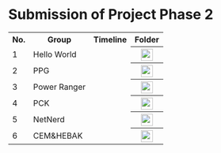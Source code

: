 # Submission of Project Phase 2

<table>
  <tr>
    <th>No.</th>
    <th>Group</th>
    <th>Timeline</th>
    <th>Folder</th>
  </tr>
  <tr>
    <td>1</td>
    <td>Hello World</td>
    <td></td>
    <th><a href="../phase%202/submission" ><img src="../images/folder.png" width="24px" height="24px"></a></th>
  </tr>
  <tr>
    <td>2</td>
    <td>PPG</td>
    <td></td>
    <th><a href="../phase%202/submission" ><img src="../images/folder.png" width="24px" height="24px"></a></th>
  </tr>
  <tr>
    <td>3</td>
    <td>Power Ranger</td>
    <td></td>
    <th><a href="../phase%202/submission" ><img src="../images/folder.png" width="24px" height="24px"></a></th>
  </tr>
  <tr>
    <td>4</td>
    <td>PCK</td>
    <td></td>
    <th><a href="../phase%202/submission/PCK" ><img src="../images/folder.png" width="24px" height="24px"></a></th>
  </tr>
   <td>5</td>
    <td>NetNerd</td>
    <td></td>
    <th><a href="../phase%202/submission/PCK" ><img src="../images/folder.png" width="24px" height="24px"></a></th>
  </tr>
  <tr>
    <td>6</td>
    <td>CEM&HEBAK</td>
    <td></td>
    <th><a href="../phase%202/submission/CEM&HEBAK" ><img src="../images/folder.png" width="24px" height="24px"></a></th>
  </tr>
</table>
